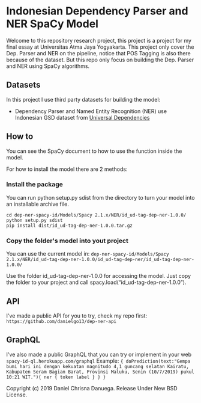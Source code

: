 # Indonesian Dependency Parser and NER SpaCy Model
Welcome to this repository research project, this project is a project for my final essay at Universitas Atma Jaya Yogyakarta. This project only cover the Dep. Parser and NER on the pipeline, notice that POS Tagging is also there because of the dataset. But this repo only focus on building the Dep. Parser and NER using SpaCy algorithms.

## Datasets
In this project I use third party datasets for building the model:
- Dependency Parser and Named Entity Recognition (NER) use Indonesian GSD dataset from [Universal Dependencies](http://universaldependencies.org/#download)

## How to
You can see the SpaCy document to how to use the function inside the model. 

For how to install the model there are 2 methods:
### Install the package
You can run python setup.py sdist from the directory to turn your model into an installable archive file.
````    
cd dep-ner-spacy-id/Models/Spacy 2.1.x/NER/id_ud-tag-dep-ner-1.0.0/
python setup.py sdist
pip install dist/id_ud-tag-dep-ner-1.0.0.tar.gz
````
### Copy the folder's model into yout project
You can use the current model in: 
`dep-ner-spacy-id/Models/Spacy 2.1.x/NER/id_ud-tag-dep-ner-1.0.0/id_ud-tag-dep-ner/id_ud-tag-dep-ner-1.0.0/`

Use the folder id_ud-tag-dep-ner-1.0.0 for accessing the model. 
Just copy the folder to your project and call spacy.load(“id_ud-tag-dep-ner-1.0.0”). 

## API
I've made a public API for you to try, check my repo first: `https://github.com/danielgo13/dep-ner-api`

## GraphQL
I've also made a public GraphQL that you can try or implement in your web `spacy-id-ql.herokuapp.com/graphql`
Example:
`
{
  doPrediction(text:"Gempa bumi hari ini dengan kekuatan magnitudo 4,1 guncang selatan Kairatu, Kabupaten Seram Bagian Barat, Provinsi Maluku, Senin (10/7/2019) pukul 10:21 WIT."){
    ner {
      token
      label
    }
  }
}
`


Copyright (c) 2019 Daniel Chrisna Danuega. Release Under New BSD License.
